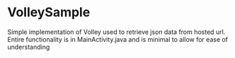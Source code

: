 # VolleySample
Simple implementation of Volley used to retrieve json data from hosted url.
Entire functionality is in MainActivity.java and is minimal to allow for ease of understanding
